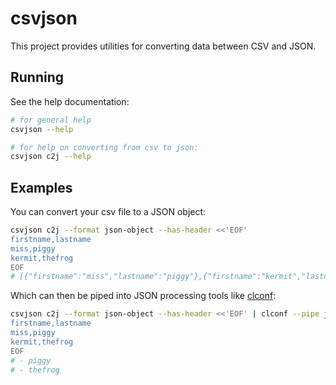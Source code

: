 # csvjson

This project provides utilities for converting data between CSV and JSON.

## Running

See the help documentation:

```bash
# for general help
csvjson --help

# for help on converting from csv to json:
csvjson c2j --help
```

## Examples

You can convert your csv file to a JSON object:

```bash
csvjson c2j --format json-object --has-header <<'EOF'
firstname,lastname
miss,piggy
kermit,thefrog
EOF
# [{"firstname":"miss","lastname":"piggy"},{"firstname":"kermit","lastname":"thefrog"}]
```

Which can then be piped into JSON processing tools like [clconf](https://github.com/pastdev/clconf/blob/master/README.md):

```bash
csvjson c2j --format json-object --has-header <<'EOF' | clconf --pipe jsonpath '$[*].lastname'
firstname,lastname
miss,piggy
kermit,thefrog
EOF
# - piggy
# - thefrog
```
